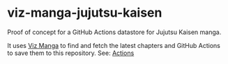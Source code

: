 # viz-manga-jujutsu-kaisen
 Proof of concept for a GitHub Actions datastore for Jujutsu Kaisen manga.


It uses [Viz Manga](https://github.com/minormending/viz-manga) to find and fetch the latest chapters and GitHub Actions to save them to this repository. See: [Actions](.github/workflows/fetch-manga.yml)
